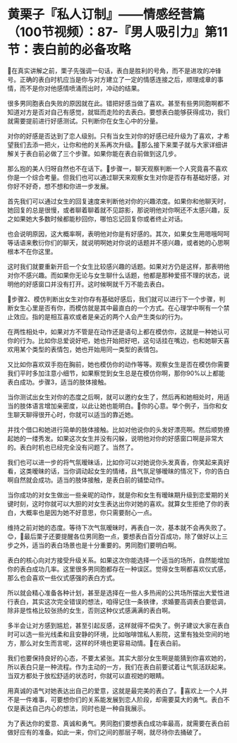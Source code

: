 # 黄栗子『私人订制』——情感经营篇（100节视频）：87-『男人吸引力』第11节：表白前的必备攻略

🎼在真实讲解之前，栗子先强调一句话，表白是胜利的号角，而不是进攻的冲锋号。正确的表白时机应当是你与对方建立了一定的情感连接之后，顺理成章的事情，而不是你对他感情喷涌而出时，冲动的结果。

很多男同胞表白失败的原因就在此。错把好感当做了喜欢。甚至有些男同胞啊都不知道对方是否对自己有感觉，就铤而走险的去表白。要想表白能够获得成功，我们就需要提前进行好感测试。只判断你在女生心中的分量。

对你的好感是否达到了恋人级别。只有当女生对你的好感已经升级为了喜欢，才希望我们去添一把火，让你和他的关系再次升级。🎼那么接下来栗子就与大家详细讲解关于表白前必做了三个步骤。如果你能在表白前做到这几步。

那么抱的美人归呀自然也不在话下。🎼步骤一，聊天观察判断一个人究竟喜不喜欢你是一个综合考量。但我们也可以通过聊天来观察女生对你是否存有基础好感，对你好不好奇，想不想和你进一步发展。

首先我们可以通过女生的回复速度来判断他对你的兴趣浓度。如果你和他聊天时，她回复的总是很慢，或者聊着聊着就不见踪影，那说明他对你啊还不太感兴趣，反之如果她大多数时候都能秒回你，哪怕忘记回复你或者终止对话。

也会说明原因，这大概率啊，表明他对你是有好感的。其次，如果女生用嗯哦呵呵等话语来敷衍你们的聊天，就说明啊她对你说的话题并不感兴趣，或者她的心思啊根本不在你这里。

这时我们就要重新开启一个女生比较感兴趣的话题。如果对方仍是这样，那表明他对你不感兴趣。而如果你无论与女生聊什么话题，他都是那种爱搭不理的状态，说明他的好感窗口并没有打开。这时候啊就千万不能去表白。

🎼步骤2、模仿判断出女生对你存有基础好感后，我们就可以进行下一个步骤，判断女生心里是否有你，而模仿就是其中最直白的一个方式。在心理学中啊有一个禁止效应。指的是相互喜欢或者是亲近的两个人会产生类似的行为。

在两性相处中，如果对方不管是在动作还是语句上都在模仿你，这就是一种她认可你的行为。比如你总爱说好吧，她也开始把好吧，这句话挂在嘴边，也和她聊天喜欢用某个类型的表情包，她也开始用同一类型的表情包。

又比如你喜欢双手抱在胸前，她也模仿你的动作等等。观察女生是否在模仿你需要我们平时多加注意小细节，如果察觉到女生总是在模仿你啊，那你90%以上都能表白成功。步骤3，适当的肢体接触。

当你测试出女生对你的态度之后啊，就可以邀约女生了，然后再和她相处时，用适当的肢体语言增加亲密度，以此让她也能明白。🎼你的心意。举个例子，当你和女生聊天聊得很开心时，你就可以适当的靠近她。

并找个借口和她进行简单的肢体接触。比如对他说你的头发好漂亮啊。然后顺势撩起她的一缕秀发。如果这次女生并没有闪躲，说明他对你的好感窗口啊是非常大的。表白时机也已经完全没有问题了。当然了。

我们也可以进一步的将气氛暧昧话，比如你可以对她说你头发真香，你笑起来真好看，这类暧昧的话，当你调动起女生的情绪，且气氛足够暧昧的情况下，你的告白啊自然就会成功。适当的肢体接触，是表白前的铺垫动作。

当你成功的对女生做出一些亲昵的动作，就是你和女生有暧昧期升级到恋爱期的关键时刻，这时你就可以大胆的对女生表达出你对她的喜欢。就算女生拒绝了你的表白，大概率也是因为她不好意思，你只需要耐心一点。

维持之前对她的态度。等待下次气氛暧昧时，再表白一次，基本就不会再失败了。😊，🎼最后栗子还要提醒各位男同胞一点，要想表白百分百成功，除了做好以上三步之外，适当的表白场景也是十分重要的。男同胞们要明白啊。

表白的核心向对方接受升级关系。如果这次你能选择一个适当的场所，自然能增加你的表白成功几率。这里很多男同胞都存在一种误区。觉得女生啊都喜欢仪式感，那么也会喜欢一些仪式感强的表白方式。

所以就会精心准备各种计划，甚至是选择在一些人多热闹的公共场所摆出大爱性进行表白，其实这次完全错误的想法，咱得记住一条铁律，求婚要高调表白要低调，除非是性格比较张扬的女生，否则这种仪式感满满的表白啊。

多半会让对方感到尴尬，甚至引起反感，这样就得不偿失了。例子建议大家在表白时可以选一些光线柔和且安静的环境，比如咖啡馆私人影院，这里有独处空间的地方，那么对女生而言呢，这样的环境也更容易动情。🎼在表白前。

我们也要保持良好的心态，不要太紧张。其实大部分女生啊是能猜到你喜欢她的，所以表白只是一种流程。作为主动的一方，我们在表白前要试着让气氛活跃起来。当双方都处于放松舒适的状态时，你就可以直视她的眼睛。

用真诚的语气对她表达出自己的爱意，这就是最完美的表白了。🎼喜欢上一个人并不是一件难事，可要想你们的关系能发展到恋人阶段，却需要莫大的勇气。表白不仅是表达自己内心的想法，同时也是一种自我展示。

为了表达你的爱意、真诚和勇气。男同胞们要想表白成功率最高，就需要在表白前做好应有的准备。如此一来，你们之间的那层子啊，就尽待你去捅破了。

